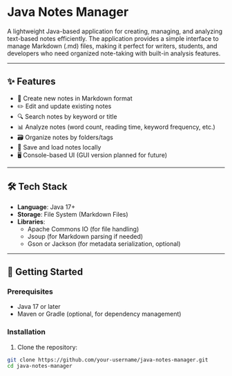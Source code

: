 # Java Notes Manager

A lightweight Java-based application for creating, managing, and analyzing text-based notes efficiently. The application provides a simple interface to manage Markdown (.md) files, making it perfect for writers, students, and developers who need organized note-taking with built-in analysis features.

---

## ✨ Features

- 📝 Create new notes in Markdown format
- ✏️ Edit and update existing notes
- 🔍 Search notes by keyword or title
- 📊 Analyze notes (word count, reading time, keyword frequency, etc.)
- 🗃️ Organize notes by folders/tags
- 💾 Save and load notes locally
- 🖥️ Console-based UI (GUI version planned for future)

---

## 🛠️ Tech Stack

- **Language**: Java 17+
- **Storage**: File System (Markdown Files)
- **Libraries**:
  - Apache Commons IO (for file handling)
  - Jsoup (for Markdown parsing if needed)
  - Gson or Jackson (for metadata serialization, optional)

---

## 🚀 Getting Started

### Prerequisites

- Java 17 or later
- Maven or Gradle (optional, for dependency management)

### Installation

1. Clone the repository:

```bash
git clone https://github.com/your-username/java-notes-manager.git
cd java-notes-manager
